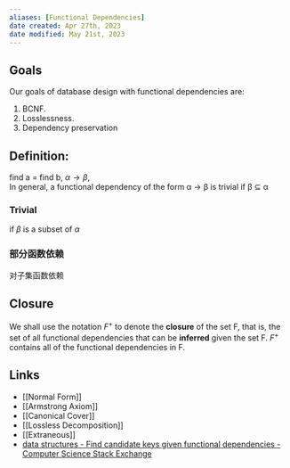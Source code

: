 ```yaml
---
aliases: [Functional Dependencies]
date created: Apr 27th, 2023
date modified: May 21st, 2023
---
```


## Goals
Our goals of database design with functional dependencies are: 
1. BCNF.
2. Losslessness.
3. Dependency preservation

## Definition:
find a = find b, $\alpha \to \beta$,  
In general, a functional dependency of the form α → β is trivial if β ⊆ α

### Trivial
if $\beta$ is a subset of $\alpha$

### 部分函数依赖
对子集函数依赖

## Closure
We shall use the notation $F^+$ to denote the **closure** of the set F, that is, the set of all functional dependencies that can be **inferred** given the set F. $F^+$ contains all of the functional dependencies in F.


## Links
- [[Normal Form]]
- [[Armstrong Axiom]]
- [[Canonical Cover]]
- [[Lossless Decomposition]]
- [[Extraneous]]
- [data structures - Find candidate keys given functional dependencies - Computer Science Stack Exchange](https://cs.stackexchange.com/questions/109975/find-candidate-keys-given-functional-dependencies)